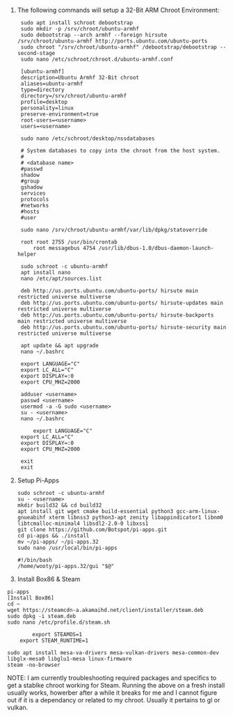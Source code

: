 1. The following commands will setup a 32-Bit ARM Chroot Environment:
    
    	sudo apt install schroot debootstrap
    	sudo mkdir -p /srv/chroot/ubuntu-armhf
    	sudo debootstrap --arch armhf --foreign hirsute /srv/chroot/ubuntu-armhf http://ports.ubuntu.com/ubuntu-ports
    	sudo chroot "/srv/chroot/ubuntu-armhf" /debootstrap/debootstrap --second-stage
    	sudo nano /etc/schroot/chroot.d/ubuntu-armhf.conf
    
	    [ubuntu-armhf]
	    description=Ubuntu Armhf 32-Bit chroot
	    aliases=ubuntu-armhf
	    type=directory
	    directory=/srv/chroot/ubuntu-armhf
	    profile=desktop
	    personality=linux
	    preserve-environment=true
	    root-users=<username>
	    users=<username>
      
    	sudo nano /etc/schroot/desktop/nssdatabases
    
	    # System databases to copy into the chroot from the host system.
	    #
	    # <database name>
	    #passwd
	    shadow
	    #group
	    gshadow
	    services
	    protocols
	    #networks
	    #hosts
	    #user
      
    	sudo nano /srv/chroot/ubuntu-armhf/var/lib/dpkg/statoverride
	    
   	   	root root 2755 /usr/bin/crontab
    	   	root messagebus 4754 /usr/lib/dbus-1.0/dbus-daemon-launch-helper

    	sudo schroot -c ubuntu-armhf
    	apt install nano
    	nano /etc/apt/sources.list
	    
   	    deb http://us.ports.ubuntu.com/ubuntu-ports/ hirsute main restricted universe multiverse
	    deb http://us.ports.ubuntu.com/ubuntu-ports/ hirsute-updates main restricted universe multiverse
	    deb http://us.ports.ubuntu.com/ubuntu-ports/ hirsute-backports main restricted universe multiverse
	    deb http://us.ports.ubuntu.com/ubuntu-ports/ hirsute-security main restricted universe multiverse
    
    	apt update && apt upgrade
    	nano ~/.bashrc
	    
   	    export LANGUAGE="C"
	    export LC_ALL="C"
	    export DISPLAY=:0
	    export CPU_MHZ=2000

    	adduser <username>
    	passwd <username>
    	usermod -a -G sudo <username>
    	su - <username>
    	nano ~/.bashrc
	
    	    export LANGUAGE="C"
	    export LC_ALL="C"
	    export DISPLAY=:0
	    export CPU_MHZ=2000
  
    	exit
    	exit
 
 2. Setup Pi-Apps
    
    	sudo schroot -c ubuntu-armhf
    	su - <username>
    	mkdir build32 && cd build32
    	apt install git wget cmake build-essential python3 gcc-arm-linux-gnueabihf xterm libnss3 python3-apt zenity libappindicator1 libnm0 libtcmalloc-minimal4 libsdl2-2.0-0 libxss1
    	git clone https://github.com/Botspot/pi-apps.git
    	cd pi-apps && ./install
    	mv ~/pi-apps/ ~/pi-apps.32
    	sudo nano /usr/local/bin/pi-apps 
	
  	    #!/bin/bash
	    /home/wooty/pi-apps.32/gui "$@"
  
  3. Install Box86 & Steam
    
    pi-apps
    [Install Box86]
    cd ~
    wget https://steamcdn-a.akamaihd.net/client/installer/steam.deb
    sudo dpkg -i steam.deb
    sudo nano /etc/profile.d/steam.sh
	
      	    export STEAMOS=1
	    export STEAM_RUNTIME=1
      
    sudo apt install mesa-va-drivers mesa-vulkan-drivers mesa-common-dev libglx-mesa0 libglu1-mesa linux-firmware
    steam -no-browser
    
   NOTE: I am currently troubleshooting required packages and specifics to get a stablke chroot working for Steam. Running the above on a fresh install usually works,
    howerber after a while it breaks for me and I cannot figure out if it is a dependancy or related to my chroot. Usually it pertains to gl or vulkan.
